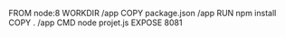 FROM node:8
WORKDIR /app
COPY package.json /app
RUN npm install
COPY . /app
CMD node projet.js
EXPOSE 8081
